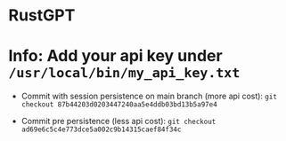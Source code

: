 # RustGPT
# Info: Add your api key under `/usr/local/bin/my_api_key.txt`

- Commit with session persistence on main branch (more api cost):
`git checkout 87b44203d0203447240aa5e4ddb03bd13b5a97e4`

- Commit pre persistence (less api cost):
`git checkout ad69e6c5c4e773dce5a002c9b14315caef84f34c`
